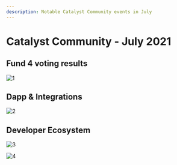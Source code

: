 ```yaml
---
description: Notable Catalyst Community events in July
---
```


# Catalyst Community - July 2021

## Fund 4 voting results

![1](https://user-images.githubusercontent.com/25156451/124302146-b0845680-db58-11eb-818b-a892c61861d2.png)

## Dapp & Integrations

![2](https://user-images.githubusercontent.com/25156451/124302588-50da7b00-db59-11eb-8746-148659c22e20.png)

## Developer Ecosystem

![3](https://user-images.githubusercontent.com/25156451/124302830-97c87080-db59-11eb-9f30-a1b40835a1d2.png)

![4](https://user-images.githubusercontent.com/25156451/124303012-d4946780-db59-11eb-8232-3fedfdea4cdb.png)

